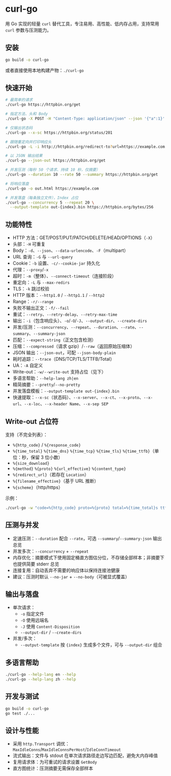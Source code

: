 # curl-go

用 Go 实现的轻量 `curl` 替代工具，专注易用、高性能、低内存占用，支持常用 `curl` 参数与压测能力。

## 安装

```bash
go build -o curl-go
```

或者直接使用本地构建产物：`./curl-go`

## 快速开始

```bash
# 最简单的请求
./curl-go https://httpbin.org/get

# 指定方法、头和 Body
./curl-go -X POST -H "Content-Type: application/json" --json '{"a":1}' https://httpbin.org/post

# 仅输出状态码
./curl-go --x-sc https://httpbin.org/status/201

# 跟随重定向并打印响应头
./curl-go -L -i http://httpbin.org/redirect-to?url=https://example.com

# 以 JSON 输出结果
./curl-go --json-out https://httpbin.org/get

# 并发压测（每秒 50 个请求、持续 10 秒，仅摘要）
./curl-go --duration 10 --rate 50 --summary https://httpbin.org/get

# 将响应落盘
./curl-go -o out.html https://example.com

# 并发落盘（每条独立文件），Index 占位
./curl-go --concurrency 5 --repeat 20 \
  --output-template out-{index}.bin https://httpbin.org/bytes/256
```

## 功能特性

- HTTP 方法：GET/POST/PUT/PATCH/DELETE/HEAD/OPTIONS（`-X`）
- 头部：`-H` 可重复
- Body：`-d`、`--json`、`--data-urlencode`、`-F`（multipart）
- URL 查询：`-G` 与 `--url-query`
- Cookie：`-b` 设置、`-c/--cookie-jar` 持久化
- 代理：`--proxy`/`-x`
- 超时：`-m`（整体）、`--connect-timeout`（连接阶段）
- 重定向：`-L` 与 `--max-redirs`
- TLS：`-k` 跳过校验
- HTTP 版本：`--http1.0` / `--http1.1` / `--http2`
- Range：`-r/--range`
- 失败不输出正文：`-f/--fail`
- 重试：`--retry`、`--retry-delay`、`--retry-max-time`
- 输出：`-i`（包含响应头）、`-o`/`-O`/`-J`、`--output-dir`、`--create-dirs`
- 并发/压测：`--concurrency`、`--repeat`、`--duration`、`--rate`、`--summary`、`--summary-json`
- 匹配：`--expect-string`（正文包含检测）
- 压缩：`--compressed`（请求 gzip）/`--raw`（返回原始压缩体）
- JSON 输出：`--json-out`，可配 `--json-body-plain`
- 耗时追踪：`--trace`（DNS/TCP/TLS/TTFB/Total）
- UA：`-A` 自定义
- Write-out：`-w/--write-out` 支持占位（见下）
- 多语言帮助：`--help-lang zh|en`
- 精简摘要：`--pretty`/`--no-pretty`
- 并发落盘模板：`--output-template out-{index}.bin`
- 快速提取：`--x-sc`（状态码）、`--x-server`、`--x-ct`、`--x-proto`、`--x-url`、`--x-loc`、`--x-header Name`、`--x-sep SEP`

## Write-out 占位符

支持（不完全列表）：

- `%{http_code}` / `%{response_code}`
- `%{time_total}` `%{time_dns}` `%{time_tcp}` `%{time_tls}` `%{time_ttfb}`（单位：秒，保留 3 位小数）
- `%{size_download}`
- `%{method}` `%{proto}` `%{url_effective}` `%{content_type}`
- `%{redirect_url}`（若存在 `Location`）
- `%{filename_effective}`（基于 URL 推断）
- `%{scheme}`（http/https）

示例：

```bash
./curl-go -w "code=%{http_code} proto=%{proto} total=%{time_total}s ttfb=%{time_ttfb}s\n" https://example.com
```

## 压测与并发

- 定速压测：`--duration` 配合 `--rate`，可选 `--summary`/`--summary-json` 输出总览
- 并发多次：`--concurrency` + `--repeat`
- 内存优化：摘要模式下使用固定桶直方图估分位，不存储全部样本；非摘要下也提供简要 stderr 总览
- 连接复用：自动丢弃不需要的响应体以保持连接池健康
- 建议：压测时默认 `--no-jar` + `--no-body`（可被显式覆盖）

## 输出与落盘

- 单次请求：
  - `-o` 指定文件
  - `-O` 使用远端名
  - `-J` 使用 `Content-Disposition`
  - `--output-dir` / `--create-dirs`
- 并发/多次：
  - `--output-template` 按 `{index}` 生成多个文件，可与 `--output-dir` 组合

## 多语言帮助

```bash
./curl-go --help-lang en --help
./curl-go --help-lang zh --help
```

## 开发与测试

```bash
go build -o curl-go
go test ./...
```

## 设计与性能

- 采用 `http.Transport` 调优：`MaxIdleConns`/`MaxIdleConnsPerHost`/`IdleConnTimeout`
- 流式输出：文件与 stdout 在单次请求路径走边写边匹配，避免大内存峰值
- 复用请求体：为可重试的请求设置 `GetBody`
- 直方图统计：压测摘要无需保存全部样本
